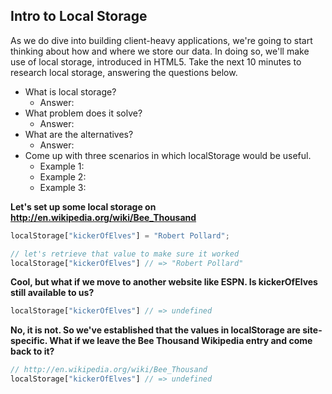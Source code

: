 ## Intro to Local Storage

As we do dive into building client-heavy applications, we're going to start thinking about how and where we store our data. In doing so, we'll make use of local storage, introduced in HTML5. Take the next 10 minutes to research local storage, answering the questions below. 

- What is local storage?
  - Answer:
- What problem does it solve?
  - Answer:
- What are the alternatives?
  - Answer:
- Come up with three scenarios in which localStorage would be useful.
    - Example 1:
    - Example 2:
    - Example 3:

__Let's set up some local storage on http://en.wikipedia.org/wiki/Bee_Thousand__

```javascript
localStorage["kickerOfElves"] = "Robert Pollard";

// let's retrieve that value to make sure it worked
localStorage["kickerOfElves"] // => "Robert Pollard"
```

__Cool, but what if we move to another website like ESPN. Is kickerOfElves still available to us?__

```javascript
localStorage["kickerOfElves"] // => undefined
```

__No, it is not. So we've established that the values in localStorage are site-specific. What if we leave the Bee Thousand Wikipedia entry and come back to it?__

```javascript
// http://en.wikipedia.org/wiki/Bee_Thousand
localStorage["kickerOfElves"] // => undefined
```

